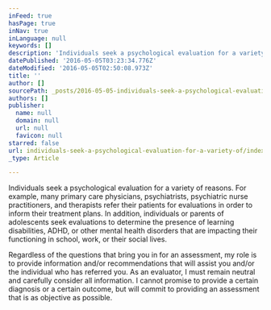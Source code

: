 ```yaml
---
inFeed: true
hasPage: true
inNav: true
inLanguage: null
keywords: []
description: 'Individuals seek a psychological evaluation for a variety of reasons. For example, many primary care physicians, psychiatrists, psychiatric nurse practitioners, and therapists refer their patients for evaluations in order to inform their treatment plans. In addition, individuals or parents of adolescents seek evaluations to determine the presence of learning disabilities, ADHD, or other mental health disorders that are impacting their functioning in school, work, or their social lives. '
datePublished: '2016-05-05T03:23:34.776Z'
dateModified: '2016-05-05T02:50:08.973Z'
title: ''
author: []
sourcePath: _posts/2016-05-05-individuals-seek-a-psychological-evaluation-for-a-variety-of.md
authors: []
publisher:
  name: null
  domain: null
  url: null
  favicon: null
starred: false
url: individuals-seek-a-psychological-evaluation-for-a-variety-of/index.html
_type: Article

---
```

Individuals seek a psychological evaluation for a variety of reasons. For example, many primary care physicians, psychiatrists, psychiatric nurse practitioners, and therapists refer their patients for evaluations in order to inform their treatment plans. In addition, individuals or parents of adolescents seek evaluations to determine the presence of learning disabilities, ADHD, or other mental health disorders that are impacting their functioning in school, work, or their social lives. 

Regardless of the questions that bring you in for an assessment, my role is to provide information and/or recommendations that will assist you and/or the individual who has referred you. As an evaluator, I must remain neutral and carefully consider all information. I cannot promise to provide a certain diagnosis or a certain outcome, but will commit to providing an assessment that is as objective as possible.